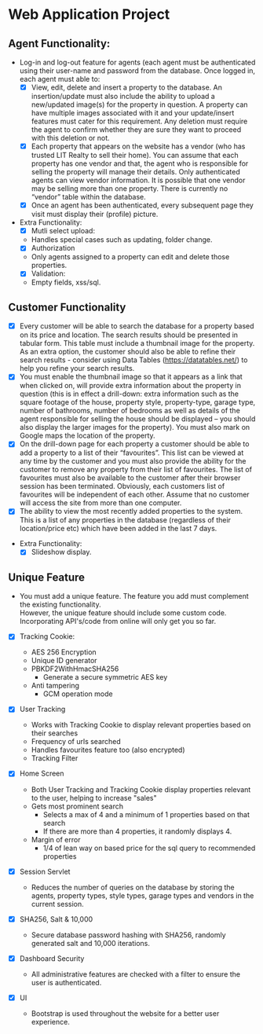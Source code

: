 # Web Application Project

## Agent Functionality:
- Log-in and log-out feature for agents (each agent must be authenticated using their user-name and password from the database. Once logged in, each agent must able to: 
	- [x] View, edit, delete and insert a property to the database. An insertion/update must also include the ability to upload a new/updated image(s) for the property in question.  A property can have multiple images associated with it and your update/insert features must cater for this requirement. Any deletion must require the agent to confirm whether they are sure they want to proceed with this deletion or not.  
	- [x] Each property that appears on the website has a vendor (who has trusted LIT Realty to sell their home). You can assume that each property has one vendor and that, the agent who is responsible for selling the property will manage their details. Only authenticated agents can view vendor information. It is possible that one vendor may be selling more than one property. There is currently no “vendor” table within the database. 
	- [x] Once an agent has been authenticated, every subsequent page they visit must display their (profile) picture. 

- Extra Functionality:
	- [x] Mutli select upload:
	- Handles special cases such as updating, folder change.
	- [x] Authorization
	- Only agents assigned to a property can edit and delete those properties.
	- [x] Validation:
	- Empty fields, xss/sql.

## Customer Functionality
- [x] Every customer will be able to search the database for a property based on its price and location. The search results should be presented in tabular form. This table must include a thumbnail image for the property. As an extra option, the customer should also be able to refine their search results - consider using Data Tables (https://datatables.net/) to help you refine your search results.  
- [x] You must enable the thumbnail image so that it appears as a link that when clicked on, will provide extra information about the property in question (this is in effect a drill-down: extra information such as the square footage of the house, property style, property-type, garage type, number of bathrooms, number of bedrooms as well as details of the agent responsible for selling the house should be displayed – you should also display the larger images for the property). You must also mark on Google maps the location of the property.
- [x] On the drill-down page for each property a customer should be able to add a property to a list of their “favourites”. This list can be viewed at any time by the customer and you must also provide the ability for the customer to remove any property from their list of favourites. The list of favourites must also be available to the customer after their browser session has been terminated. Obviously, each customers list of favourites will be independent of each other. Assume that no customer will access the site from more than one computer. 
- [x] The ability to view the most recently added properties to the system. This is a list of any properties in the database (regardless of their location/price etc) which have been added in the last 7 days.  

- Extra Functionality:
	- [x] Slideshow display.

## Unique Feature
- You must add a unique feature. The feature you add must complement the existing functionality.  
However, the unique feature should include some custom code. Incorporating API's/code from online will only get you so far. 

- [x] Tracking Cookie:
	- AES 256 Encryption
	- Unique ID generator
	- PBKDF2WithHmacSHA256 
		- Generate a secure symmetric AES key
	- Anti tampering
		- GCM operation mode

- [x] User Tracking
	- Works with Tracking Cookie to display relevant properties based on their searches
	- Frequency of urls searched
	- Handles favourites feature too (also encrypted)
	- Tracking Filter

- [x] Home Screen 
	- Both User Tracking and Tracking Cookie display properties relevant to the user, helping to increase "sales"
	- Gets most prominent search
		- Selects a max of 4 and a minimum of 1 properties based on that search
		- If there are more than 4 properties, it randomly displays 4.
	- Margin of error
		- 1/4 of lean way on based price for the sql query to recommended properties

- [x] Session Servlet
	- Reduces the number of queries on the database by storing the agents, property types, style types, garage types and vendors in the current session.

- [x] SHA256, Salt & 10,000
	- Secure database password hashing with SHA256, randomly generated salt and 10,000 iterations.

- [x] Dashboard Security
	- All administrative features are checked with a filter to ensure the user is authenticated.

- [x] UI
	- Bootstrap is used throughout the website for a better user experience.
